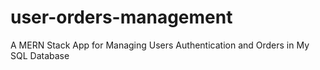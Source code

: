 # user-orders-management
A MERN Stack App for Managing Users Authentication and Orders in My SQL Database
